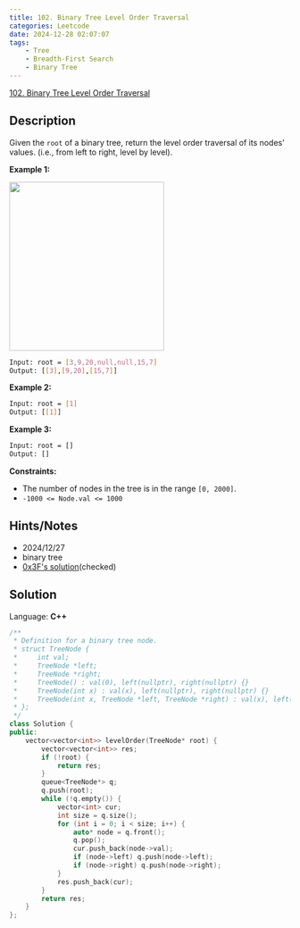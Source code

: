 ```yaml
---
title: 102. Binary Tree Level Order Traversal
categories: Leetcode
date: 2024-12-28 02:07:07
tags:
    - Tree
    - Breadth-First Search
    - Binary Tree
---
```


[102. Binary Tree Level Order Traversal](https://leetcode.com/problems/binary-tree-level-order-traversal/description/?envType=problem-list-v2&envId=plakya4j)

## Description

Given the `root` of a binary tree, return the level order traversal of its nodes' values. (i.e., from left to right, level by level).

**Example 1:**

<img alt="" src="https://assets.leetcode.com/uploads/2021/02/19/tree1.jpg" style="width: 277px; height: 302px;">

```bash
Input: root = [3,9,20,null,null,15,7]
Output: [[3],[9,20],[15,7]]
```

**Example 2:**

```bash
Input: root = [1]
Output: [[1]]
```

**Example 3:**

```bash
Input: root = []
Output: []
```

**Constraints:**

- The number of nodes in the tree is in the range `[0, 2000]`.
- `-1000 <= Node.val <= 1000`

## Hints/Notes

- 2024/12/27
- binary tree
- [0x3F's solution](https://leetcode.cn/problems/binary-tree-level-order-traversal/solutions/2049807/bfs-wei-shi-yao-yao-yong-dui-lie-yi-ge-s-xlpz/)(checked)

## Solution

Language: **C++**

```C++
/**
 * Definition for a binary tree node.
 * struct TreeNode {
 *     int val;
 *     TreeNode *left;
 *     TreeNode *right;
 *     TreeNode() : val(0), left(nullptr), right(nullptr) {}
 *     TreeNode(int x) : val(x), left(nullptr), right(nullptr) {}
 *     TreeNode(int x, TreeNode *left, TreeNode *right) : val(x), left(left), right(right) {}
 * };
 */
class Solution {
public:
    vector<vector<int>> levelOrder(TreeNode* root) {
        vector<vector<int>> res;
        if (!root) {
            return res;
        }
        queue<TreeNode*> q;
        q.push(root);
        while (!q.empty()) {
            vector<int> cur;
            int size = q.size();
            for (int i = 0; i < size; i++) {
                auto* node = q.front();
                q.pop();
                cur.push_back(node->val);
                if (node->left) q.push(node->left);
                if (node->right) q.push(node->right);
            }
            res.push_back(cur);
        }
        return res;
    }
};
```
